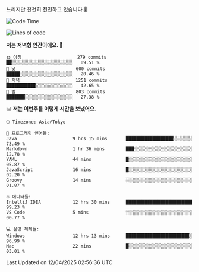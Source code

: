 느리지만 천천히 전진하고 있습니다.🐢

<!--START_SECTION:waka-->
![Code Time](http://img.shields.io/badge/Code%20Time-1%2C562%20hrs-blue)

![Lines of code](https://img.shields.io/badge/%EC%A0%80%EB%8A%94%20%EC%97%AC%ED%83%9C%EA%B9%8C%EC%A7%80%20-917.5%20thousand%20%EC%A4%84%EC%9D%98%20%EC%BD%94%EB%93%9C%EB%A5%BC%20%EC%9E%91%EC%84%B1%ED%96%88%EC%96%B4%EC%9A%94.-blue)

**저는 저녁형 인간이에요. 🦉** 

```text
🌞 아침                     279 commits         ██░░░░░░░░░░░░░░░░░░░░░░░   09.51 % 
🌆 낮　                     600 commits         █████░░░░░░░░░░░░░░░░░░░░   20.46 % 
🌃 저녁                     1251 commits        ███████████░░░░░░░░░░░░░░   42.65 % 
🌙 밤　                     803 commits         ███████░░░░░░░░░░░░░░░░░░   27.38 % 
```


📊 **저는 이번주를 이렇게 시간을 보냈어요.** 

```text
🕑︎ Timezone: Asia/Tokyo

💬 프로그래밍 언어들: 
Java                     9 hrs 15 mins       ██████████████████░░░░░░░   73.49 % 
Markdown                 1 hr 36 mins        ███░░░░░░░░░░░░░░░░░░░░░░   12.78 % 
YAML                     44 mins             █░░░░░░░░░░░░░░░░░░░░░░░░   05.87 % 
JavaScript               16 mins             █░░░░░░░░░░░░░░░░░░░░░░░░   02.20 % 
Groovy                   14 mins             ░░░░░░░░░░░░░░░░░░░░░░░░░   01.87 % 

🔥 에디터들: 
IntelliJ IDEA            12 hrs 30 mins      █████████████████████████   99.23 % 
VS Code                  5 mins              ░░░░░░░░░░░░░░░░░░░░░░░░░   00.77 % 

💻 운영 체제들: 
Windows                  12 hrs 13 mins      ████████████████████████░   96.99 % 
Mac                      22 mins             █░░░░░░░░░░░░░░░░░░░░░░░░   03.01 % 
```


 Last Updated on 12/04/2025 02:56:36 UTC
<!--END_SECTION:waka-->
